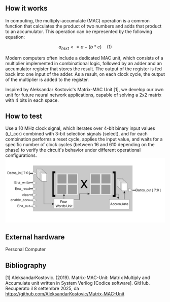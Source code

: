 <!---

This file is used to generate your project datasheet. Please fill in the information below and delete any unused
sections.

You can also include images in this folder and reference them in the markdown. Each image must be less than
512 kb in size, and the combined size of all images must be less than 1 MB.
-->

## How it works
In computing, the multiply-accumulate (MAC) operation is a common function that calculates the product of two numbers and adds that product to an accumulator. This operation can be represented by the following equation:

```math
a_{next} <= a + (b*c)  \quad (1)
```

Modern computers often include a dedicated MAC unit, which consists of a multiplier implemented in combinational logic, followed by an adder and an accumulator register that stores the result. The output of the register is fed back into one input of the adder. As a result, on each clock cycle, the output of the multiplier is added to the register.

Inspired by Aleksandar Kostovic's Matrix-MAC Unit [1], we develop our own unit for future neural network applications, capable of solving a 2x2 matrix with 4 bits in each space.

## How to test

Use a 10 MHz clock signal, which iterates over 4-bit binary input values (i_I_cor) combined with 3-bit selection signals (select), and for each combination performs a reset cycle, applies the input value, and waits for a specific number of clock cycles (between 16 and 610 depending on the phase) to verify the circuit's behavior under different operational configurations.
![Schematic](TF.png)

## External hardware
Personal Computer

## Bibliography 
[1] AleksandarKostovic. (2019). Matrix-MAC-Unit: Matrix Multiply and Accumulate unit written in System Verilog [Codice software]. GitHub. Recuperato il 8 settembre 2025, da https://github.com/AleksandarKostovic/Matrix-MAC-Unit
